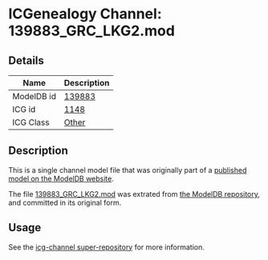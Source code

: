 # ICGenealogy Channel: 139883\_GRC\_LKG2.mod

## Details

Name | Description
---- | -----------
ModelDB id | [139883](http://senselab.med.yale.edu/ModelDB/ShowModel.cshtml?model=139883)
ICG id | [1148](http://icg.neurotheory.ox.ac.uk/channels/other/1148)
ICG Class | [Other](http://icg.neurotheory.ox.ac.uk/channels/other)

## Description

This is a single channel model file that was originally part of a [published model on the ModelDB website](http://senselab.med.yale.edu/mModelDB/ShowModel.cshtml?model=139883).

The file [139883\_GRC\_LKG2.mod](139883_GRC_LKG2.mod) was extrated from [the ModelDB repository](http://senselab.med.yale.edu/ModelDB/ShowModel.cshtml?model=139883), and committed in its original form.

## Usage

See the [icg-channel super-repository](https://github.com/icgenealogy/icg-channels) for more information.
